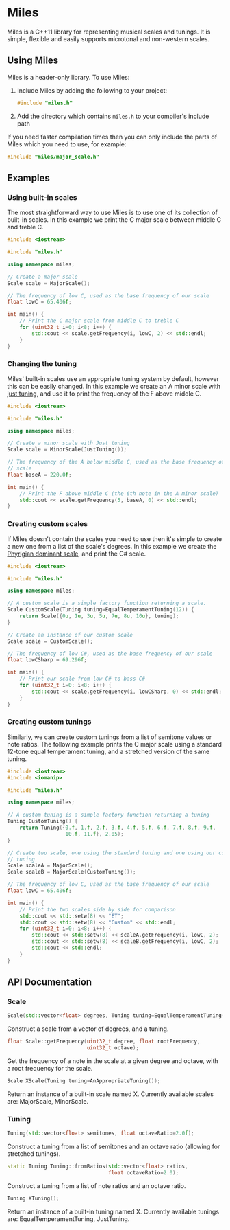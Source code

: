 # Miles

Miles is a C++11 library for representing musical scales and tunings.  It is simple, flexible and easily supports microtonal and non-western scales.

## Using Miles

Miles is a header-only library.  To use Miles:

1. Include Miles by adding the following to your project:
    ```cpp
    #include "miles.h"
    ```

2. Add the directory which contains `miles.h` to your compiler's include path

If you need faster compilation times then you can only include the parts of Miles which you need to use, for example:

```cpp
#include "miles/major_scale.h"
```

## Examples

### Using built-in scales

The most straightforward way to use Miles is to use one of its collection of built-in scales.  In this example we print the C major scale between middle C and treble C.

```cpp
#include <iostream>

#include "miles.h"

using namespace miles;

// Create a major scale
Scale scale = MajorScale();

// The frequency of low C, used as the base frequency of our scale
float lowC = 65.406f;

int main() {
    // Print the C major scale from middle C to treble C
    for (uint32_t i=0; i<8; i++) {
        std::cout << scale.getFrequency(i, lowC, 2) << std::endl;
    }
}
```

### Changing the tuning

Miles' built-in scales use an appropriate tuning system by default, however this can be easily changed.  In this example we create an A minor scale with [just tuning](http://en.wikipedia.org/wiki/Just_intonation), and use it to print the frequency of the F above middle C.

```cpp
#include <iostream>

#include "miles.h"

using namespace miles;

// Create a minor scale with Just tuning
Scale scale = MinorScale(JustTuning());

// The frequency of the A below middle C, used as the base frequency of our
// scale
float baseA = 220.0f;

int main() {
    // Print the F above middle C (the 6th note in the A minor scale)
    std::cout << scale.getFrequency(5, baseA, 0) << std::endl;
}
```

### Creating custom scales

If Miles doesn't contain the scales you need to use then it's simple to create
a new one from a list of the scale's degrees.  In this example we create the [Phyrigian dominant scale](http://en.wikipedia.org/wiki/Phrygian_dominant_scale), and print the C# scale.

```cpp
#include <iostream>

#include "miles.h"

using namespace miles;

// A custom scale is a simple factory function returning a scale.
Scale CustomScale(Tuning tuning=EqualTemperamentTuning(12)) {
    return Scale({0u, 1u, 3u, 5u, 7u, 8u, 10u}, tuning);
}

// Create an instance of our custom scale
Scale scale = CustomScale();

// The frequency of low C#, used as the base frequency of our scale
float lowCSharp = 69.296f;

int main() {
    // Print our scale from low C# to bass C#
    for (uint32_t i=0; i<8; i++) {
        std::cout << scale.getFrequency(i, lowCSharp, 0) << std::endl;
    }
}
```

### Creating custom tunings

Similarly, we can create custom tunings from a list of semitone values or note ratios.  The following example prints the C major scale using a standard 12-tone equal temperament tuning, and a stretched version of the same tuning.

```cpp
#include <iostream>
#include <iomanip>

#include "miles.h"

using namespace miles;

// A custom tuning is a simple factory function returning a tuning
Tuning CustomTuning() {
    return Tuning({0.f, 1.f, 2.f, 3.f, 4.f, 5.f, 6.f, 7.f, 8.f, 9.f,
                   10.f, 11.f}, 2.05);
}

// Create two scale, one using the standard tuning and one using our custom
// tuning
Scale scaleA = MajorScale();
Scale scaleB = MajorScale(CustomTuning());

// The frequency of low C, used as the base frequency of our scale
float lowC = 65.406f;

int main() {
    // Print the two scales side by side for comparison
    std::cout << std::setw(8) << "ET";
    std::cout << std::setw(8) << "Custom" << std::endl;
    for (uint32_t i=0; i<8; i++) {
        std::cout << std::setw(8) << scaleA.getFrequency(i, lowC, 2);
        std::cout << std::setw(8) << scaleB.getFrequency(i, lowC, 2);
        std::cout << std::endl;  
    }
}
```

## API Documentation

### Scale

```cpp
Scale(std::vector<float> degrees, Tuning tuning=EqualTemperamentTuning(12));
```

Construct a scale from a vector of degrees, and a tuning.

```cpp
float Scale::getFrequency(uint32_t degree, float rootFrequency,
                          uint32_t octave);
```

Get the frequency of a note in the scale at a given degree and octave, with a root frequency for the scale.

```cpp
Scale XScale(Tuning tuning=AnAppropriateTuning());
```

Return an instance of a built-in scale named X.  Currently available scales are: MajorScale, MinorScale.

### Tuning

```cpp
Tuning(std::vector<float> semitones, float octaveRatio=2.0f);
```

Construct a tuning from a list of semitones and an octave ratio (allowing for stretched tunings).

```cpp
static Tuning Tuning::fromRatios(std::vector<float> ratios,
                                 float octaveRatio=2.0);
```
Construct a tuning from a list of note ratios and an octave ratio.

```cpp
Tuning XTuning();
```

Return an instance of a built-in tuning named X.  Currently available tunings are: EqualTemperamentTuning, JustTuning.

